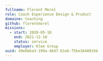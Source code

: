 ```yaml
---
fullname: Florent Morel
role: Coach Experience Design & Product
domaine: Coaching
github: florentmorel
missions:
  - start: 2020-05-10
    end: 2021-12-10
    status: service
    employer: Klee Group
uuid: 49e6bba3-199a-46d7-b1eb-f5be16489194
---
```

